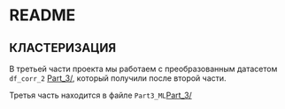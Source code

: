 # README
## КЛАСТЕРИЗАЦИЯ
В третьей части проекта мы работаем c преобразованным датасетом  `df_corr_2` [Part_3/](./df_corr_2.csv), который получили после второй части.

Третья часть находится в файле  `Part3_ML`[Part_3/](./Part3_EDA.ipynb)
